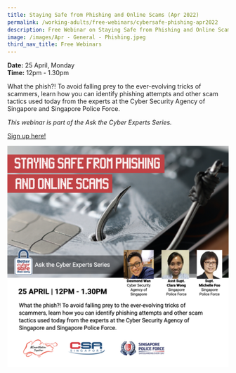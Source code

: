 ```yaml
---
title: Staying Safe from Phishing and Online Scams (Apr 2022)
permalink: /working-adults/free-webinars/cybersafe-phishing-apr2022
description: Free Webinar on Staying Safe from Phishing and Online Scams
image: /images/Apr - General - Phishing.jpeg
third_nav_title: Free Webinars
---
```

**Date:** 25 April, Monday
<br> **Time:** 12pm - 1.30pm

What the phish?! To avoid falling prey to the ever-evolving tricks of scammers, learn how you can identify phishing attempts and other scam tactics used today from the experts at the Cyber Security Agency of Singapore and Singapore Police Force. 

*This webinar is part of the Ask the Cyber Experts Series.*

[Sign up here!](https://go.gov.sg/staysafeonline101-ss-apr20)

![Free Cybersecurity Webinar on Phishing for Working Adults](/images/Apr%20-%20General%20-%20Phishing.jpeg)